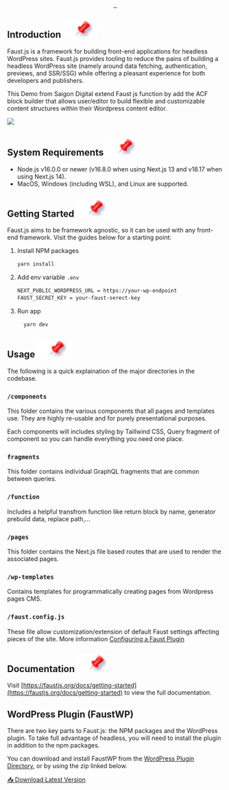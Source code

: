 <a aria-label="@faustwp/core Downloads" href="https://saigon.digital" target="_blank"> 
  <img style="margin-top: 20px" alt="" src="https://i.ibb.co/0VFG2s6/Cover-1.png"> 
</a>

<p align="center">
  <a aria-label="@faustwp/core Downloads" href="https://www.npmjs.com/package/@faustwp/core">
    <img alt="" src="https://img.shields.io/npm/dw/@faustwp/core?color=7e5cef&style=for-the-badge&label=@faustwp/core">
  </a>
<!--  -->
  <a aria-label="@faustwp/cli Downloads" href="https://www.npmjs.com/package/@faustwp/cli">
    <img alt="" src="https://img.shields.io/npm/dw/@faustwp/cli?color=7e5cef&style=for-the-badge&label=@faustwp/cli">
  </a>
<!--  -->
  <a aria-label="License" href="https://github.com/wpengine/faustjs/blob/canary/LICENSE">
    <img alt="" src="https://img.shields.io/npm/l/@faustjs/core?color=7e5cef&style=for-the-badge">
  </a>
</p>

## Introduction [![](https://raw.githubusercontent.com/aregtech/areg-sdk/master/docs/img/pin.svg)](#introduction)

Faust.js is a framework for building front-end applications for headless WordPress sites. Faust.js provides tooling to reduce the pains of building a headless WordPress site (namely around data fetching, authentication, previews, and SSR/SSG) while offering a pleasant experience for both developers and publishers.

This Demo from Saigon Digital extend Faust js function by add the ACF block builder that allows user/editor to build flexible and customizable content structures within their Wordpress content editor.

![](https://i.ibb.co/xmZC9NP/image.png)

## System Requirements [![](https://raw.githubusercontent.com/aregtech/areg-sdk/master/docs/img/pin.svg)](#introduction)

- Node.js v16.0.0 or newer (v16.8.0 when using Next.js 13 and v18.17 when using Next.js 14).
- MacOS, Windows (including WSL), and Linux are supported.

## Getting Started [![](https://raw.githubusercontent.com/aregtech/areg-sdk/master/docs/img/pin.svg)](#introduction)

Faust.js aims to be framework agnostic, so it can be used with any front-end framework. Visit the guides below for a starting point:

1. Install NPM packages

   ```sh
   yarn install
   ```

2. Add env variable `.env`

   ```sh
   NEXT_PUBLIC_WORDPRESS_URL = https://your-wp-endpoint
   FAUST_SECRET_KEY = your-faust-serect-key
   ```

5. Run app

   ```sh
     yarn dev
   ```


## Usage [![](https://raw.githubusercontent.com/aregtech/areg-sdk/master/docs/img/pin.svg)](#introduction)

The following is a quick explaination of the major directories in the codebase.

### `/components`

This folder contains the various components that all pages and templates use. They are highly re-usable and for purely presentational purposes.

Each components will includes styling by Taillwind CSS, Query fragment of component so you can handle everything you need one place.

### `fragments`

This folder contains individual GraphQL fragments that are common between queries.

### `/function`

Includes a helpful transfrom function like return block by name, generator prebuild data, replace path,...

### `/pages`

This folder contains the Next.js file based routes that are used to render the associated pages.

### `/wp-templates`

Contains templates for programmatically creating pages from Wordpress pages CMS.

### `/faust.config.js`

These file allow customization/extension of default Faust settings affecting pieces of the site. More information [Configuring a Faust Plugin](https://faustjs.org/reference/configuring-a-faust-plugin)

## Documentation [![](https://raw.githubusercontent.com/aregtech/areg-sdk/master/docs/img/pin.svg)](#introduction)

Visit [https://faustjs.org/docs/getting-started](https://faustjs.org/docs/getting-started) to view the full documentation.

## WordPress Plugin (FaustWP)

There are two key parts to Faust.js: the NPM packages and the WordPress plugin. To take full advantage of headless, you will need to install the plugin in addition to the npm packages.

You can download and install FaustWP from the [WordPress Plugin Directory](https://wordpress.org/plugins/faustwp/), or by using the zip linked below.

[📥 Download Latest Version](https://wordpress.org/plugins/faustwp/)

